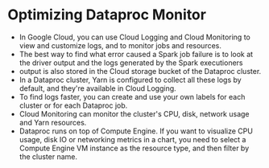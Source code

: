 # Optimizing Dataproc Monitor

- In Google Cloud, you can use Cloud Logging and Cloud Monitoring to view and customize logs, and to monitor jobs and resources.
- The best way to find what error caused a Spark job failure is to look at the driver output and the logs generated by the Spark executioners
- output is also stored in the Cloud storage bucket of the Dataproc cluster.
- In a Dataproc cluster, Yarn is configured to collect all these logs by default, and they're available in Cloud Logging.
- To find logs faster, you can create and use your own labels for each cluster or for each Dataproc job.
- Cloud Monitoring can monitor the cluster's CPU, disk, network usage and Yarn resources.
- Dataproc runs on top of Compute Engine. If you want to visualize CPU usage, disk IO or networking metrics in a chart, you need to select a Compute Engine VM instance as the resource type, and then filter by the cluster name.